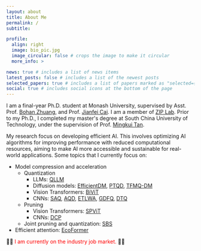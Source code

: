 ```yaml
---
layout: about
title: About Me
permalink: /
subtitle: 

profile:
  align: right
  image: bio_pic.jpg
  image_circular: false # crops the image to make it circular
  more_info: >

news: true # includes a list of news items
latest_posts: false # includes a list of the newest posts
selected_papers: true # includes a list of papers marked as "selected={true}"
social: true # includes social icons at the bottom of the page
---
```


I am a final-year Ph.D. student at Monash University, supervised by Asst. Prof. [Bohan Zhuang](https://scholar.google.com/citations?user=DFuDBBwAAAAJ&hl=en), and Prof. [Jianfei Cai](https://scholar.google.com/citations?user=N6czCoUAAAAJ&hl=en). I am a member of [ZIP Lab](https://ziplab.github.io/). Prior to my Ph.D., I completed my master's degree at South China University of Technology, under the supervision of Prof. [Mingkui Tan](https://scholar.google.com.au/citations?user=EVsoTGkAAAAJ&hl=en).

My research focus on developing efficient AI. This involves optimizing AI algorithms for improving performance with reduced computational resources, aiming to make AI more accessible and sustainable for real-world applications. Some topics that I currently focus on:
* Model compression and acceleration
  * Quantization
    * LLMs: [QLLM](https://arxiv.org/abs/2310.08041)
    * Diffusion models: [EfficientDM](https://arxiv.org/abs/2310.03270), [PTQD](https://arxiv.org/abs/2305.10657), [TFMQ-DM](https://arxiv.org/abs/2311.16503)
    * Vision Transformers: [BiViT](https://arxiv.org/abs/2211.07091)
    * CNNs: [SAQ](https://arxiv.org/abs/2111.12273), [AQD](https://openaccess.thecvf.com/content/CVPR2021/html/Chen_AQD_Towards_Accurate_Quantized_Object_Detection_CVPR_2021_paper.html), [ETLWA](https://ieeexplore.ieee.org/abstract/document/9454278), [GDFQ](https://link.springer.com/chapter/10.1007/978-3-030-58610-2_1), [DTQ](https://link.springer.com/chapter/10.1007/978-3-030-58598-3_37)
  * Pruning
    * Vision Transformers: [SPViT](https://arxiv.org/abs/2111.11802)
    * CNNs: [DCP](https://ieeexplore.ieee.org/document/9384353)
  * Joint pruning and quantization: [SBS](https://arxiv.org/abs/2101.04935)
* Efficient attention: [EcoFormer](https://arxiv.org/abs/2209.09004)

🌟🌟 <span style="color:red">I am currently on the industry job market.</span>  🌟🌟